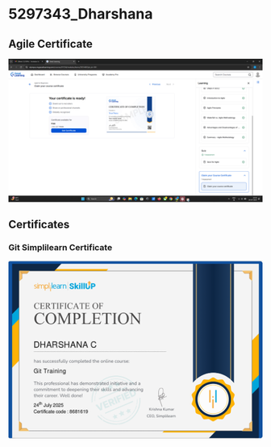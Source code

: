# 5297343_Dharshana

## Agile Certificate

![Agile Certificate](Agile_certificate.png)
## Certificates
### Git Simplilearn Certificate
![Simplilearn Certificate](Gitsimplilearncertificate.png)































































